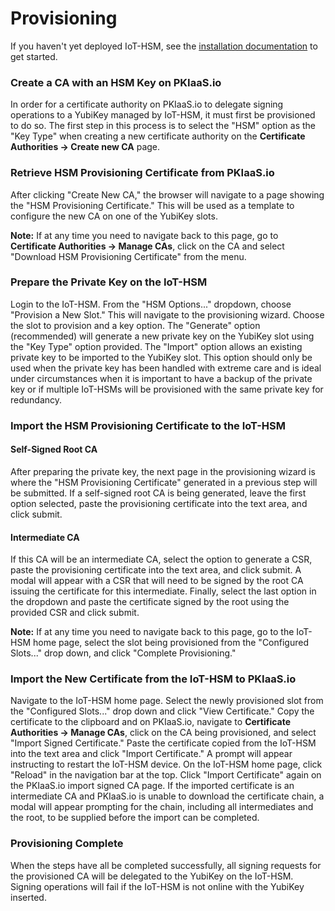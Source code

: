 # Provisioning

If you haven't yet deployed IoT-HSM, see the [installation documentation](installation.md) to get started.

### Create a CA with an HSM Key on PKIaaS.io
In order for a certificate authority on PKIaaS.io to delegate signing operations to a YubiKey managed by IoT-HSM, it must first be provisioned to do so. The first step in this process is to select the "HSM" option as the "Key Type" when creating a new certificate authority on the **Certificate Authorities -> Create new CA** page.

### Retrieve HSM Provisioning Certificate from PKIaaS.io
After clicking "Create New CA," the browser will navigate to a page showing the "HSM Provisioning Certificate." This will be used as a template to configure the new CA on one of the YubiKey slots.

**Note:** If at any time you need to navigate back to this page, go to **Certificate Authorities -> Manage CAs**, click on the CA and select "Download HSM Provisioning Certificate" from the menu.

### Prepare the Private Key on the IoT-HSM
Login to the IoT-HSM. From the "HSM Options..." dropdown, choose "Provision a New Slot." This will navigate to the provisioning wizard. Choose the slot to provision and a key option. The "Generate" option (recommended) will generate a new private key on the YubiKey slot using the "Key Type" option provided. The "Import" option allows an existing private key to be imported to the YubiKey slot. This option should only be used when the private key has been handled with extreme care and is ideal under circumstances when it is important to have a backup of the private key or if multiple IoT-HSMs will be provisioned with the same private key for redundancy.

### Import the HSM Provisioning Certificate to the IoT-HSM
#### Self-Signed Root CA
After preparing the private key, the next page in the provisioning wizard is where the "HSM Provisioning Certificate" generated in a previous step will be submitted. If a self-signed root CA is being generated, leave the first option selected, paste the provisioning certificate into the text area, and click submit.
#### Intermediate CA
If this CA will be an intermediate CA, select the option to generate a CSR, paste the provisioning certificate into the text area, and click submit. A modal will appear with a CSR that will need to be signed by the root CA issuing the certificate for this intermediate. Finally, select the last option in the dropdown and paste the certificate signed by the root using the provided CSR and click submit.

**Note:** If at any time you need to navigate back to this page, go to the IoT-HSM home page, select the slot being provisioned from the "Configured Slots..." drop down, and click "Complete Provisioning."

### Import the New Certificate from the IoT-HSM to PKIaaS.io
Navigate to the IoT-HSM home page. Select the newly provisioned slot from the "Configured Slots..." drop down and click "View Certificate." Copy the certificate to the clipboard and on PKIaaS.io, navigate to **Certificate Authorities -> Manage CAs**, click on the CA being provisioned, and select "Import Signed Certificate." Paste the certificate copied from the IoT-HSM into the text area and click "Import Certificate." A prompt will appear instructing to restart the IoT-HSM device. On the IoT-HSM home page, click "Reload" in the navigation bar at the top. Click "Import Certificate" again on the PKIaaS.io import signed CA page. If the imported certificate is an intermediate CA and PKIaaS.io is unable to download the certificate chain, a modal will appear prompting for the chain, including all intermediates and the root, to be supplied before the import can be completed.

### Provisioning Complete
When the steps have all be completed successfully, all signing requests for the provisioned CA will be delegated to the YubiKey on the IoT-HSM. Signing operations will fail if the IoT-HSM is not online with the YubiKey inserted.